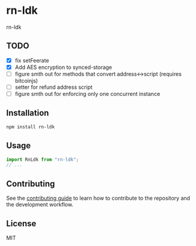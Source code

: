 # rn-ldk

rn-ldk

## TODO

* [x] fix setFeerate
* [x] Add AES encryption to synced-storage
* [ ] figure smth out for methods that convert address<->script (requires bitcoinjs)
* [ ] setter for refund address script
* [ ] figure smth out for enforcing only one concurrent instance

## Installation

```sh
npm install rn-ldk
```

## Usage

```js
import RnLdk from "rn-ldk";
// ...
```

## Contributing

See the [contributing guide](CONTRIBUTING.md) to learn how to contribute to the repository and the development workflow.

## License

MIT
